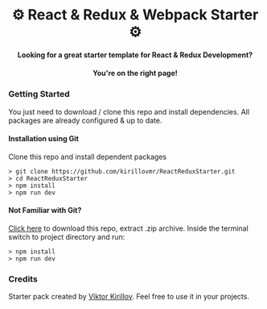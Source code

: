 <h1 align="center">
  ⚙️ React & Redux & Webpack Starter ⚙️
  <br>
</h1>

<h4 align="center">Looking for a great starter template for React & Redux Development?</h4>
<h4 align="center">You're on the right page!</h4>

### Getting Started

You just need to download / clone this repo and install dependencies. All packages are already configured & up to date.

#### Installation using Git
Clone this repo and install dependent packages

```
> git clone https://github.com/kirillovmr/ReactReduxStarter.git
> cd ReactReduxStarter
> npm install
> npm run dev
```

#### Not Familiar with Git?
[Click here](https://github.com/StephenGrider/ReduxSimpleStarter/archive/master.zip) to download this repo, extract .zip archive. Inside the terminal switch to project directory and run:

```
> npm install
> npm run dev
```

### Credits

Starter pack created by [Viktor Kirillov](https://github.com/kirillovmr). Feel free to use it in your projects.